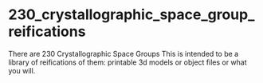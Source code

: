 # 230_crystallographic_space_group_reifications

There are 230 Crystallographic Space Groups
This is intended to be a library of reifications of them:
printable 3d models or object files or what you will.


